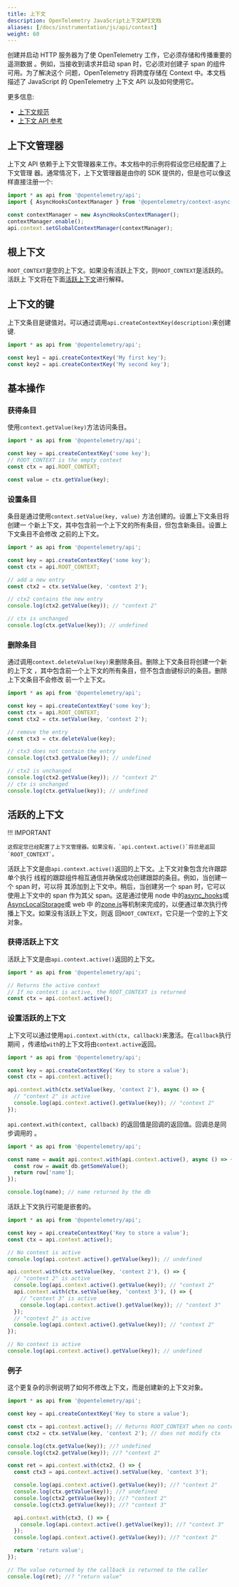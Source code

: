 ```yaml
---
title: 上下文
description: OpenTelemetry JavaScript上下文API文档
aliases: [/docs/instrumentation/js/api/context]
weight: 60
---
```


创建并启动 HTTP 服务器为了使 OpenTelemetry 工作，它必须存储和传播重要的遥测数据
。例如，当接收到请求并启动 span 时，它必须对创建子 span 的组件可用。为了解决这个
问题，OpenTelemetry 将跨度存储在 Context 中。本文档描述了 JavaScript 的
OpenTelemetry 上下文 API 以及如何使用它。

更多信息:

- [上下文规范](../../specs/otel/context/README.md)
- [上下文 API 参考](https://open-telemetry.github.io/opentelemetry-js/classes/_opentelemetry_api.ContextAPI.html)

## 上下文管理器

上下文 API 依赖于上下文管理器来工作。本文档中的示例将假设您已经配置了上下文管理
器。通常情况下，上下文管理器是由你的 SDK 提供的，但是也可以像这样直接注册一个:

```typescript
import * as api from '@opentelemetry/api';
import { AsyncHooksContextManager } from '@opentelemetry/context-async-hooks';

const contextManager = new AsyncHooksContextManager();
contextManager.enable();
api.context.setGlobalContextManager(contextManager);
```

## 根上下文

`ROOT_CONTEXT`是空的上下文。如果没有活跃上下文，则`ROOT_CONTEXT`是活跃的。活跃上
下文将在下面[活跃上下文](#active-context)进行解释。

## 上下文的键

上下文条目是键值对。可以通过调用`api.createContextKey(description)`来创建键.

```typescript
import * as api from '@opentelemetry/api';

const key1 = api.createContextKey('My first key');
const key2 = api.createContextKey('My second key');
```

## 基本操作

### 获得条目

使用`context.getValue(key)`方法访问条目。

```typescript
import * as api from '@opentelemetry/api';

const key = api.createContextKey('some key');
// ROOT_CONTEXT is the empty context
const ctx = api.ROOT_CONTEXT;

const value = ctx.getValue(key);
```

### 设置条目

条目是通过使用`context.setValue(key, value)` 方法创建的。设置上下文条目将创建一
个新上下文，其中包含前一个上下文的所有条目，但包含新条目。设置上下文条目不会修改
之前的上下文。

```typescript
import * as api from '@opentelemetry/api';

const key = api.createContextKey('some key');
const ctx = api.ROOT_CONTEXT;

// add a new entry
const ctx2 = ctx.setValue(key, 'context 2');

// ctx2 contains the new entry
console.log(ctx2.getValue(key)); // "context 2"

// ctx is unchanged
console.log(ctx.getValue(key)); // undefined
```

### 删除条目

通过调用`context.deleteValue(key)`来删除条目。删除上下文条目将创建一个新的上下文
，其中包含前一个上下文的所有条目，但不包含由键标识的条目。删除上下文条目不会修改
前一个上下文。

```typescript
import * as api from '@opentelemetry/api';

const key = api.createContextKey('some key');
const ctx = api.ROOT_CONTEXT;
const ctx2 = ctx.setValue(key, 'context 2');

// remove the entry
const ctx3 = ctx.deleteValue(key);

// ctx3 does not contain the entry
console.log(ctx3.getValue(key)); // undefined

// ctx2 is unchanged
console.log(ctx2.getValue(key)); // "context 2"
// ctx is unchanged
console.log(ctx.getValue(key)); // undefined
```

## 活跃的上下文

!!! IMPORTANT

    这假定您已经配置了上下文管理器。如果没有，`api.context.active()`将总是返回`ROOT_CONTEXT`。

活跃上下文是由`api.context.active()`返回的上下文。上下文对象包含允许跟踪单个执行
线程的跟踪组件相互通信并确保成功创建跟踪的条目。例如，当创建一个 span 时，可以将
其添加到上下文中。稍后，当创建另一个 span 时，它可以使用上下文中的 span 作为其父
span。这是通过使用 node 中的[async_hooks]或[AsyncLocalStorage]或 web 中
的[zone.js]等机制来完成的，以便通过单次执行传播上下文。如果没有活跃上下文，则返
回`ROOT_CONTEXT`，它只是一个空的上下文对象。

[async_hooks]: https://nodejs.org/api/async_hooks.html
[AsyncLocalStorage]:
  https://nodejs.org/api/async_context.html#async_context_class_asynclocalstorage
[zone.js]: https://github.com/angular/angular/tree/main/packages/zone.js

### 获得活跃上下文

活跃上下文是由`api.context.active()`返回的上下文。

```typescript
import * as api from '@opentelemetry/api';

// Returns the active context
// If no context is active, the ROOT_CONTEXT is returned
const ctx = api.context.active();
```

### 设置活跃的上下文

上下文可以通过使用`api.context.with(ctx, callback)`来激活。在`callback`执行期间
，传递给`with`的上下文将由`context.active`返回。

```typescript
import * as api from '@opentelemetry/api';

const key = api.createContextKey('Key to store a value');
const ctx = api.context.active();

api.context.with(ctx.setValue(key, 'context 2'), async () => {
  // "context 2" is active
  console.log(api.context.active().getValue(key)); // "context 2"
});
```

`api.context.with(context, callback)` 的返回值是回调的返回值。回调总是同步调用的
。

```typescript
import * as api from '@opentelemetry/api';

const name = await api.context.with(api.context.active(), async () => {
  const row = await db.getSomeValue();
  return row['name'];
});

console.log(name); // name returned by the db
```

活跃上下文执行可能是嵌套的。

```typescript
import * as api from '@opentelemetry/api';

const key = api.createContextKey('Key to store a value');
const ctx = api.context.active();

// No context is active
console.log(api.context.active().getValue(key)); // undefined

api.context.with(ctx.setValue(key, 'context 2'), () => {
  // "context 2" is active
  console.log(api.context.active().getValue(key)); // "context 2"
  api.context.with(ctx.setValue(key, 'context 3'), () => {
    // "context 3" is active
    console.log(api.context.active().getValue(key)); // "context 3"
  });
  // "context 2" is active
  console.log(api.context.active().getValue(key)); // "context 2"
});

// No context is active
console.log(api.context.active().getValue(key)); // undefined
```

### 例子

这个更复杂的示例说明了如何不修改上下文，而是创建新的上下文对象。

```typescript
import * as api from '@opentelemetry/api';

const key = api.createContextKey('Key to store a value');

const ctx = api.context.active(); // Returns ROOT_CONTEXT when no context is active
const ctx2 = ctx.setValue(key, 'context 2'); // does not modify ctx

console.log(ctx.getValue(key)); //? undefined
console.log(ctx2.getValue(key)); //? "context 2"

const ret = api.context.with(ctx2, () => {
  const ctx3 = api.context.active().setValue(key, 'context 3');

  console.log(api.context.active().getValue(key)); //? "context 2"
  console.log(ctx.getValue(key)); //? undefined
  console.log(ctx2.getValue(key)); //? "context 2"
  console.log(ctx3.getValue(key)); //? "context 3"

  api.context.with(ctx3, () => {
    console.log(api.context.active().getValue(key)); //? "context 3"
  });
  console.log(api.context.active().getValue(key)); //? "context 2"

  return 'return value';
});

// The value returned by the callback is returned to the caller
console.log(ret); //? "return value"
```
